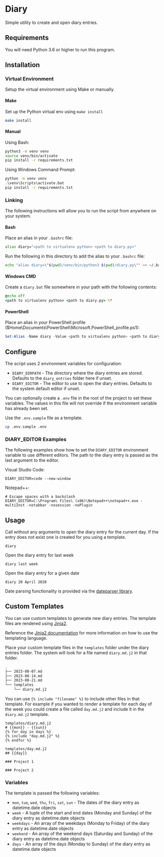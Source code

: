 # Diary

Simple utility to create and open diary entries.

## Requirements

You will need Python 3.6 or higher to run this program.

## Installation

### Virtual Environment

Setup the virtual environment using Make or manually.

#### Make

Set up the Python virtual env using `make install`

```bash
make install
```

#### Manual

Using Bash:

```bash
python3 -m venv venv
source venv/bin/activate
pip install -r requirements.txt
```

Using Windows Command Prompt:

```cmd
python -m venv venv
.\venv\Scripts\activate.bat
pip install -r requirements.txt
```

### Linking

The following instructions will allow you to run the script from anywhere on your system.

#### Bash

Place an alias in your `.bashrc` file:

```bash
alias diary="<path to virtualenv python> <path to diary.py>"
```

Run the following in this directory to add the alias to your `.bashrc` file:

```bash
echo "alias diary=\"$(pwd)/venv/bin/python3 $(pwd)/diary.py\"" >> ~/.bashrc
```

#### Windows CMD

Create a `diary.bat` file somewhere in your path with the following contents:

```cmd
@echo off
<path to virtualenv python> <path to diary.py> %*
```

#### PowerShell

Place an alias in your PowerShell profile ($Home\Documents\PowerShell\Microsoft.PowerShell_profile.ps1):

```powershell
Set-Alias -Name diary -Value <path to virtualenv python> <path to diary.py>
```

## Configure

The script uses 2 environment variables for configuration:

- `DIARY_DIRPATH` - The directory where the diary entries are stored. Defaults to the `diary_entries` folder here if unset.
- `DIARY_EDITOR` - The editor to use to open the diary entries. Defaults to the system default editor if unset.

You can optionally create a `.env` file in the root of the project to set these variables. The values in this file will not override if the environment variable has already been set.

Use the `.env.sample` file as a template.

```bash
cp .env.sample .env
```

### DIARY_EDITOR Examples

The following examples show how to set the `DIARY_EDITOR` environment variable to use different editors. The path to the diary entry is passed as the last argument to the editor.

Visual Studio Code:

```dotenv
DIARY_EDITOR=code --new-window
```

Notepad++:

```dotenv
# Escape spaces with a backslash
DIARY_EDITOR=C:\Program\ Files\ (x86)\Notepad++\notepad++.exe -multiInst -notabbar -nosession -noPlugin
```

## Usage

Call without any arguments to open the diary entry for the current day. If the entry does not exist one is created for you using a template.

```shell
diary
```

Open the diary entry for last week

```shell
diary last week
```

Open the diary entry for a given date

```shell
diary 20 April 2020
```

Date parsing functionality is provided via the [dateparser library](https://dateparser.readthedocs.io/en/latest/).

## Custom Templates

You can use custom templates to generate new diary entries. The template files are rendered using [Jinja2](https://jinja.palletsprojects.com/).

Reference the [Jinja2 documentation](https://jinja.palletsprojects.com/en/3.1.x/templates/) for more information on how to use the templating language.

Place your custom template files in the `templates` folder under the diary entries folder. The system will look for a file named `diary.md.j2` in that folder.

```txt
.
├── 2023-08-07.md
├── 2023-08-14.md
├── 2023-08-21.md
└── templates
    └── diary.md.j2
```

You can use `{% include "filename" %}` to include other files in that template. For example if you wanted to render a template for each day of the week you could create a file called `day.md.j2` and include it in the `diary.md.j2` template.

```jinja2
templates/diary.md.j2
# {{mon}} - {{sun}}
{% for day in days %}
{% include "day.md.j2" %}
{% endfor %}
```

```jinja2
templates/day.md.j2
## {{day}}

### Project 1

### Project 2
```

### Variables

The template is passed the following variables:

- `mon`, `tue`, `wed`, `thu`, `fri`, `sat`, `sun` - The dates of the diary entry as datetime.date objects
- `week` - A tuple of the start and end dates (Monday and Sunday) of the diary entry as datetime.date objects
- `weekdays` - An array of the weekdays (Monday to Friday) of the diary entry as datetime.date objects
- `weekend` - An array of the weekend days (Saturday and Sunday) of the diary entry as datetime.date objects
- `days` - An array of the days (Monday to Sunday) of the diary entry as datetime.date objects
